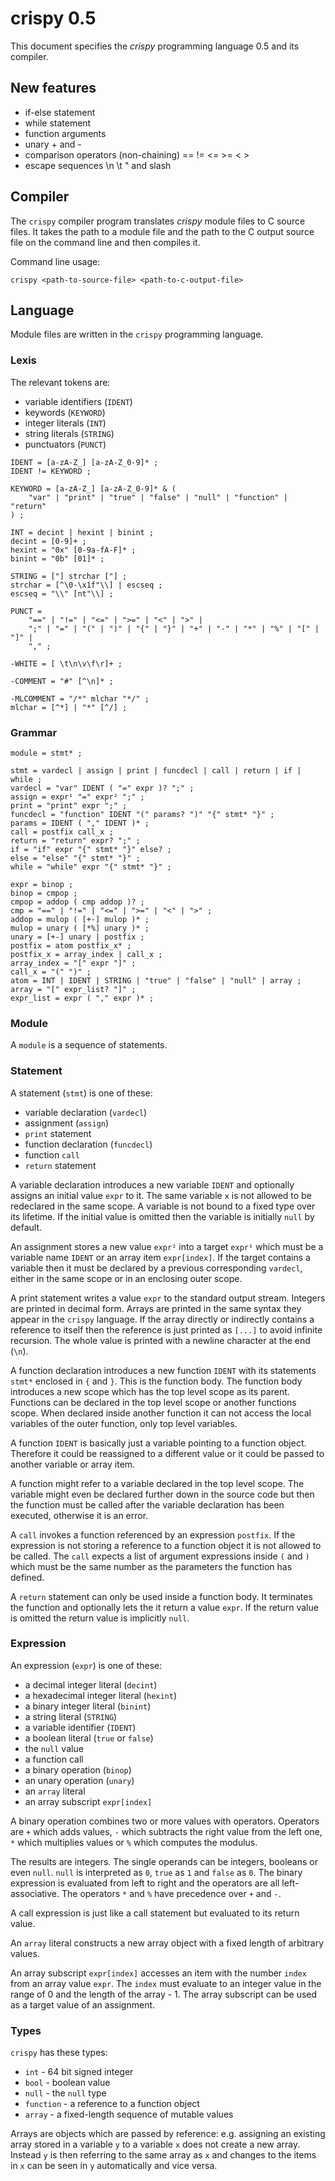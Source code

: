 # crispy 0.5

This document specifies the *crispy* programming language 0.5 and its compiler.

## New features

* if-else statement
* while statement
* function arguments
* unary + and -
* comparison operators (non-chaining) == != <= >= < >
* escape sequences \n \t \" and slash

## Compiler

The `crispy` compiler program translates *crispy* module files to C source
files. It takes the path to a module file and the path to the C output source
file on the command line and then compiles it.

Command line usage:

```
crispy <path-to-source-file> <path-to-c-output-file>
```

## Language

Module files are written in the `crispy` programming language.

### Lexis

The relevant tokens are:

* variable identifiers (`IDENT`)
* keywords (`KEYWORD`)
* integer literals (`INT`)
* string literals (`STRING`)
* punctuators (`PUNCT`)

```
IDENT = [a-zA-Z_] [a-zA-Z_0-9]* ;
IDENT != KEYWORD ;

KEYWORD = [a-zA-Z_] [a-zA-Z_0-9]* & (
	"var" | "print" | "true" | "false" | "null" | "function" | "return"
) ;

INT = decint | hexint | binint ;
decint = [0-9]+ ;
hexint = "0x" [0-9a-fA-F]* ;
binint = "0b" [01]* ;

STRING = ["] strchar ["] ;
strchar = [^\0-\x1f"\\] | escseq ;
escseq = "\\" [nt"\\] ;

PUNCT =
	"==" | "!=" | "<=" | ">=" | "<" | ">" |
	";" | "=" | "(" | ")" | "{" | "}" | "+" | "-" | "*" | "%" | "[" | "]" |
	"," ;

-WHITE = [ \t\n\v\f\r]+ ;

-COMMENT = "#" [^\n]* ;

-MLCOMMENT = "/*" mlchar "*/" ;
mlchar = [^*] | "*" [^/] ;
```

### Grammar

```
module = stmt* ;

stmt = vardecl | assign | print | funcdecl | call | return | if | while ;
vardecl = "var" IDENT ( "=" expr )? ";" ;
assign = expr¹ "=" expr² ";" ;
print = "print" expr ";" ;
funcdecl = "function" IDENT "(" params? ")" "{" stmt* "}" ;
params = IDENT ( "," IDENT )* ;
call = postfix call_x ;
return = "return" expr? ";" ;
if = "if" expr "{" stmt* "}" else? ;
else = "else" "{" stmt* "}" ;
while = "while" expr "{" stmt* "}" ;

expr = binop ;
binop = cmpop ;
cmpop = addop ( cmp addop )? ;
cmp = "==" | "!=" | "<=" | ">=" | "<" | ">" ;
addop = mulop ( [+-] mulop )* ;
mulop = unary ( [*%] unary )* ;
unary = [+-] unary | postfix ;
postfix = atom postfix_x* ;
postfix_x = array_index | call_x ;
array_index = "[" expr "]" ;
call_x = "(" ")" ;
atom = INT | IDENT | STRING | "true" | "false" | "null" | array ;
array = "[" expr_list? "]" ;
expr_list = expr ( "," expr )* ;
```

### Module

A `module` is a sequence of statements.

### Statement

A statement (`stmt`) is one of these:

* variable declaration (`vardecl`)
* assignment (`assign`)
* `print` statement
* function declaration (`funcdecl`)
* function `call`
* `return` statement

A variable declaration introduces a new variable `IDENT` and optionally assigns
an initial value `expr` to it. The same variable `x` is not allowed to be
redeclared in the same scope. A variable is not bound to a fixed type over its
lifetime. If the initial value is omitted then the variable is initially `null`
by default.

An assignment stores a new value `expr²` into a target `expr¹` which must be a
variable name `IDENT` or an array item `expr[index]`. If the target contains a
variable then it must be declared by a previous corresponding `vardecl`, either
in the same scope or in an enclosing outer scope.

A print statement writes a value `expr` to the standard output stream. Integers
are printed in decimal form. Arrays are printed in the same syntax they appear
in the `crispy` language. If the array directly or indirectly contains a
reference to itself then the reference is just printed as `[...]` to avoid
infinite recursion. The whole value is printed with a newline character at the
end (`\n`).

A function declaration introduces a new function `IDENT` with its statements
`stmt*` enclosed in `{` and `}`. This is the function body. The function body
introduces a new scope which has the top level scope as its parent. Functions
can be declared in the top level scope or another functions scope. When
declared inside another function it can not access the local variables of the
outer function, only top level variables.

A function `IDENT` is basically just a variable pointing to a function object.
Therefore it could be reassigned to a different value or it could be passed to
another variable or array item.

A function might refer to a variable declared in the top level scope. The
variable might even be declared further down in the source code but then the
function must be called after the variable declaration has been executed,
otherwise it is an error.

A `call` invokes a function referenced by an expression `postfix`. If the
expression is not storing a reference to a function object it is not allowed to
be called. The `call` expects a list of argument expressions inside `(` and `)`
which must be the same number as the parameters the function has defined.

A `return` statement can only be used inside a function body. It terminates the
function and optionally lets the it return a value `expr`. If the return value
is omitted the return value is implicitly `null`.

### Expression

An expression (`expr`) is one of these:

* a decimal integer literal (`decint`)
* a hexadecimal integer literal (`hexint`)
* a binary integer literal (`binint`)
* a string literal (`STRING`)
* a variable identifier (`IDENT`)
* a boolean literal (`true` or `false`)
* the `null` value
* a function call
* a binary operation (`binop`)
* an unary operation (`unary`)
* an `array` literal
* an array subscript `expr[index]`

A binary operation combines two or more values with operators. Operators are
`+` which adds values, `-` which subtracts the right value from the left one,
`*` which multiplies values or `%` which computes the modulus.

The results are integers. The single operands can be integers, booleans or even
`null`. `null` is interpreted as `0`, `true` as `1` and `false` as `0`. The
binary expression is evaluated from left to right and the operators are all
left-associative. The operators `*` and `%` have precedence over `+` and `-`.

A call expression is just like a call statement but evaluated to its return
value.

An `array` literal constructs a new array object with a fixed length of
arbitrary values.

An array subscript `expr[index]` accesses an item with the number `index` from
an array value `expr`. The `index` must evaluate to an integer value in the
range of 0 and the length of the array - 1. The array subscript can be used as
a target value of an assignment.

### Types

`crispy` has these types:

* `int` - 64 bit signed integer
* `bool` - boolean value
* `null` - the `null` type
* `function` - a reference to a function object
* `array` - a fixed-length sequence of mutable values

Arrays are objects which are passed by reference: e.g. assigning an existing
array stored in a variable `y` to a variable `x` does not create a new array.
Instead `y` is then referring to the same array as `x` and changes to the items
in `x` can be seen in `y` automatically and vice versa.
